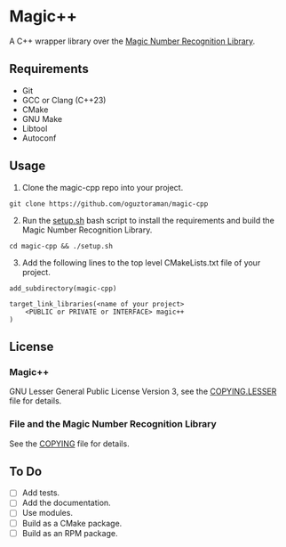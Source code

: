 # Magic++

A C++ wrapper library over the [Magic Number Recognition Library](https://github.com/file/file#readme-for-file1-command-and-the-libmagic3-library).

## Requirements

+ Git
+ GCC or Clang (C++23)
+ CMake
+ GNU Make
+ Libtool
+ Autoconf

## Usage

1. Clone the magic-cpp repo into your project.

```
git clone https://github.com/oguztoraman/magic-cpp
```

2. Run the [setup.sh](https://github.com/oguztoraman/magic-cpp/blob/main/setup.sh) bash script to install the requirements and build the Magic Number Recognition Library.

```
cd magic-cpp && ./setup.sh
```

3. Add the following lines to the top level CMakeLists.txt file of your project.

```
add_subdirectory(magic-cpp)

target_link_libraries(<name of your project>
    <PUBLIC or PRIVATE or INTERFACE> magic++
)
```

## License

### Magic++

GNU Lesser General Public License Version 3, see the [COPYING.LESSER](https://github.com/oguztoraman/magic-cpp/blob/main/COPYING.LESSER) file for details.

### File and the Magic Number Recognition Library

See the [COPYING](https://github.com/file/file/blob/master/COPYING) file for details.

## To Do

+ [ ] Add tests.
+ [ ] Add the documentation.
+ [ ] Use modules.
+ [ ] Build as a CMake package.
+ [ ] Build as an RPM package.
